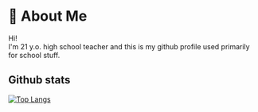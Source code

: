 #  🌲 About Me <br />
Hi! <br />
I'm 21 y.o. high school teacher and this is my github profile used primarily for school stuff. <br />

## Github stats <br />
[![Top Langs](https://github-readme-stats.vercel.app/api/top-langs/?username=hajekvdf&layout=compact&theme=darcula&hide_border=true&bg_color=180,3D2216,6e3117&title_color=f1f1f1)](https://github.com/anuraghazra/github-readme-stats)
